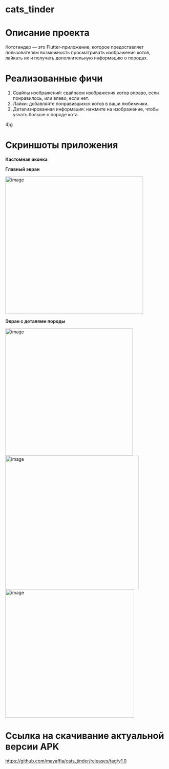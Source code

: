 # cats_tinder

# Описание проекта
Кототиндер — это Flutter-приложение, которое предоставляет пользователям возможность просматривать изображения котов, лайкать их и получать дополнительную информацию о породах.

# Реализованные фичи
1) Свайпы изображений: свайпаем изображения котов вправо, если понравилось, или влево, если нет.
2) Лайки: добавляйте понравившихся котов в ваши любимчики.
3) Детализированная информация: нажмите на изображение, чтобы узнать больше о породе кота.

4)g

# Скриншоты приложения
**Кастомная иконка**

**Главный экран**

<img width="430" alt="image" src="https://github.com/user-attachments/assets/6d2c425c-fac0-4ed5-912c-09dd7826dc70" />


**Экран с деталями породы**

<img width="398" alt="image" src="https://github.com/user-attachments/assets/0e836577-3baa-4bc3-a611-e196fd1c5f01" />

<img width="417" alt="image" src="https://github.com/user-attachments/assets/2a8b1d71-f0c4-40c1-8978-e9755a849a77" />
<img width="402" alt="image" src="https://github.com/user-attachments/assets/0120ef34-21e4-45d3-8c3a-a3a904b76b05" />


# Ссылка на скачивание актуальной версии APK

https://github.com/mayaffia/cats_tinder/releases/tag/v1.0




